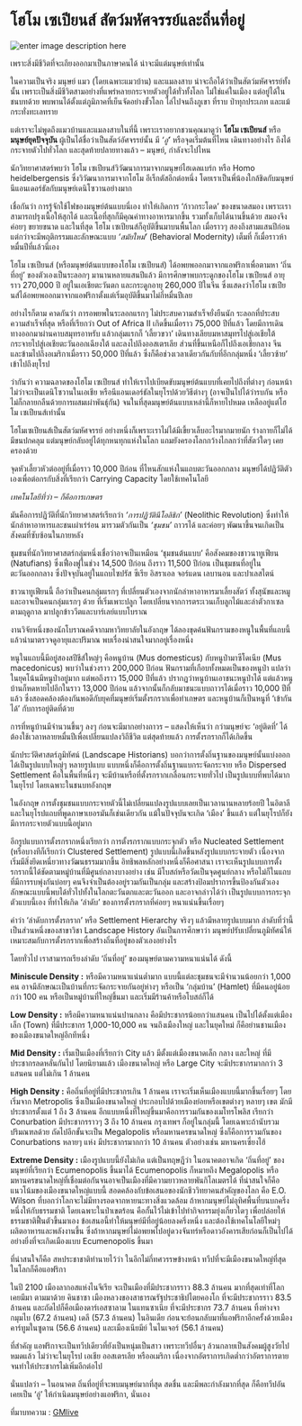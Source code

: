 โฮโม เซเปียนส์ สัตว์มหัศจรรย์และถิ่นที่อยู่
===

![enter image description here](https://gmlive.com/wp-content/uploads/2019/09/cropped-DE760E04-99FE-4F5A-A8AF-B303BC2651C2.jpeg)


เพราะสิ่งมีชีวิตที่จะเถียงออกมาเป็นภาษาคนได้ น่าจะมีแต่มนุษย์เท่านั้น

ในความเป็นจริง มนุษย์ แมว (โดยเฉพาะแมวบ้าน) และแมลงสาบ น่าจะถือได้ว่าเป็นสัตว์มหัศจรรย์ทั้งนั้น เพราะเป็นสิ่งมีชีวิตสามอย่างที่แพร่หลายกระจายตัวอยู่ได้ทั่วทั้งโลก ไม่ใช่แค่ในเมือง แต่อยู่ได้ในชนบทด้วย พบพานได้ตั้งแต่ภูมิภาคที่เย็นจัดอย่างขั้วโลก ไล่ไปจนถึงภูเขา ที่ราบ ป่าทุกประเภท และแม้กระทั่งทะเลทราย

แต่เราจะไม่พูดถึงแมวบ้านและแมลงสาบในที่นี้ เพราะเราอยากชวนคุณมาดูว่า **โฮโม เซเปียนส์**  หรือ  **มนุษย์ยุคปัจจุบัน**  ผู้เป็นได้ชื่อว่าเป็นสัตว์อัศจรรย์นั้น มี  _‘อู่’_  หรือจุดเริ่มต้นที่ไหน เดินทางอย่างไร ถึงได้กระจายตัวไปทั่วโลก และสุดท้ายปลายทางแล้ว – มนุษย์, กำลังจะไปไหน

นักวิทยาศาสตร์พบว่า โฮโม เซเปียนส์วิวัฒนาการมาจากมนุษย์ไฮเดลแบร์ก หรือ Homo heidelbergensis ซึ่งวิวัฒนาการมาจากโฮโม อีเร็กตัสอีกต่อหนึ่ง โดยเราเป็นพี่น้องใกล้ชิดกับมนุษย์นีแอนเดอร์ธัลกับมนุษย์เดนิโซวานอย่างมาก

เชื่อกันว่า การรู้จักใช้ไฟของมนุษย์ต้นแบบนี่เอง ทำให้เกิดการ ‘ก้าวกระโดด’ ของขนาดสมอง เพราะเราสามารถปรุงเนื้อให้สุกได้ และเนื้อที่สุกก็มีคุณค่าทางอาหารมากขึ้น รวมทั้งเก็บได้นานขึ้นด้วย สมองจึงค่อยๆ ขยายขนาด และในที่สุด โฮโม เซเปียนส์ก็อุบัติขึ้นมาบนพื้นโลก เมื่อราวๆ สองถึงสามแสนปีก่อน แต่กว่าจะมีพฤติกรรมและลักษณะแบบ  _‘สมัยใหม่’_ (Behavioral Modernity) เต็มที่ ก็เมื่อราวห้าหมื่นปีที่แล้วนี่เอง

โฮโม เซเปียนส์ (หรือมนุษย์ต้นแบบของโฮโม เซเปียนส์) ได้อพยพออกมาจากแอฟริกาเพื่อตามหา ‘ถิ่นที่อยู่’ ของตัวเองเป็นระลอกๆ มานานหลายแสนปีแล้ว มีการศึกษาพบกระดูกของโฮโม เซเปียนส์ อายุราว 270,000 ปี อยู่ในเอเชียตะวันตก และกระดูกอายุ 260,000 ปีในจีน ซึ่งแสดงว่าโฮโม เซเปียนส์ได้อพยพออกมาจากแอฟริกาตั้งแต่เริ่มอุบัติขึ้นมาไม่กี่หมื่นปีเลย

อย่างไรก็ตาม คาดกันว่า การอพยพในระลอกแรกๆ ไม่ประสบความสำเร็จยั่งยืนนัก ระลอกที่ประสบความสำเร็จที่สุด หรือที่เรียกว่า Out of Africa II เกิดขึ้นเมื่อราว 75,000 ปีที่แล้ว โดยมีการเดินทางออกมาผ่านคาบสมุทรอาหรับ แล้วกลุ่มแรกก็ ‘เลี้ยวขวา’ เดินทางเลียบมหาสมุทรไปสู่เอเชียใต้ กระจายไปสู่เอเชียตะวันออกเฉียงใต้ และลงไปถึงออสเตรเลีย ส่วนที่ขึ้นเหนือก็ไปถึงเอเชียกลาง จีน และข้ามไปถึงอเมริกาเมื่อราว 50,000 ปีที่แล้ว ซึ่งก็คือช่วงเวลาเดียวกันกับที่อีกกลุ่มหนึ่ง ‘เลี้ยวซ้าย’ เข้าไปถึงยุโรป

ว่ากันว่า ความฉลาดของโฮโม เซเปียนส์ ทำให้เราไปเบียดขับมนุษย์ต้นแบบที่เคยไปถึงที่ต่างๆ ก่อนหน้า ไม่ว่าจะเป็นเดนิโซวานในเอเชีย หรือนีแอนเดอร์ธัลในยุโรปด้วยวิธีต่างๆ (อาจเป็นไปได้ว่ารบกัน หรือไม่ก็กลายกลืนด้วยการผสมเผ่าพันธุ์กัน) จนในที่สุดมนุษย์ต้นแบบเหล่านี้ก็หายไปหมด เหลืออยู่แต่โฮโม เซเปียนส์เท่านั้น

โฮโมเซเปียนส์เป็นสัตว์มหัศจรรย์ อย่างหนึ่งก็เพราะเราไม่ได้มีเขี้ยวเล็บอะไรมากมายนัก ร่างกายก็ไม่ได้มีขนปกคลุม แต่มนุษย์กลับอยู่ได้ทุกหนทุกแห่งในโลก แถมยังครองโลกกว้างไกลกว่าที่สัตว์ใดๆ เคยครองด้วย

จุดหัวเลี้ยวหัวต่ออยู่ที่เมื่อราว 10,000 ปีก่อน ที่ไหนสักแห่งในแถบตะวันออกกลาง มนุษย์ได้ปฏิวัติตัวเองเพื่อต่อกรกับสิ่งที่เรียกว่า Carrying Capacity โดยใช้เทคโนโลยี

_เทคโนโลยีที่ว่า – ก็คือการเกษตร_

มันคือการปฏิวัติที่นักวิทยาศาสตร์เรียกว่า  _‘การปฏิวัตินีโอลิธิก’_  (Neolithic Revolution) ซึ่งทำให้นักล่าหาอาหารและชนเผ่าเร่ร่อน มารวมตัวกันเป็น  _‘ชุมชน’_ ถาวรได้ และค่อยๆ พัฒนาขึ้นจนเกิดเป็นสังคมที่ซับซ้อนในภายหลัง

ชุมชนที่นักวิทยาศาสตร์กลุ่มหนึ่งเชื่อว่าอาจเป็นเหมือน ‘ชุมชนต้นแบบ’ คือสังคมของชาวนาทูเฟียน (Natufians) ซึ่งเฟื่องฟูในช่วง 14,500 ปีก่อน ถึงราว 11,500 ปีก่อน เป็นชุมชนที่อยู่ในตะวันออกกลาง ซึ่งปัจจุบันอยู่ในแถบไซปรัส ซีเรีย อิสราเอล จอร์แดน เลบานอน และปาเลสไตน์

ชาวนาทูเฟียนนี้ ถือว่าเป็นคนกลุ่มแรกๆ ที่เปลี่ยนตัวเองจากนักล่าหาอาหารมาเลี้ยงสัตว์ ทั้งสุนัขและหมู และอาจเป็นคนกลุ่มแรกๆ ด้วย ที่เริ่มเพาะปลูก โดยเปลี่ยนจากการตระเวนเก็บลูกไม้และล่าตัวกาเซลตามฤดูกาล มาปลูกข้าววีตและบาร์เลย์แบบโบราณ

งานวิจัยหนึ่งของนักโบราณคดีจากมหาวิทยาลัยในอังกฤษ ได้ลองขุดค้นฟันกรามของหนูในพื้นที่แถบนี้ แล้วนำมาตรวจดูอายุและปริมาณ พบเรื่องน่าสนใจมากอยู่เรื่องหนึ่ง

หนูในแถบนี้มีอยู่สองสปีชีส์ใหญ่ๆ คือหนูบ้าน (Mus domesticus) กับหนูป่ามาซีโดเนีย (Mus macedonicus) พบว่าในช่วงราว 200,000 ปีก่อน ฟันกรามที่เกือบทั้งหมดเป็นของหนูป่า แปลว่าในยุคโน้นมีหนูป่าอยู่มาก แต่พอถึงราว 15,000 ปีที่แล้ว ปรากฏว่าหนูบ้านเอาชนะหนูป่าได้ แต่แล้วหนูบ้านก็หดหายไปอีกในราว 13,000 ปีก่อน แล้วจากนั้นก็กลับมาชนะแบบถาวรได้เมื่อราว 10,000 ปีที่แล้ว ซึ่งสอดคล้องต้องกันพอดีกับยุคที่มนุษย์เริ่มตั้งรกรากเพื่อทำเกษตร และหนูบ้านก็เป็นหนูที่ ‘เข้ากันได้’ กับการอยู่ติดที่ด้วย

การที่หนูบ้านมีจำนวนขึ้นๆ ลงๆ ก่อนจะมีมากอย่างถาวร – แสดงให้เห็นว่า กว่ามนุษย์จะ ‘อยู่ติดที่’ ได้ ต้องใช้เวลาหลายหมื่นปีเพื่อเปลี่ยนแปลงวิถีชีวิต แต่สุดท้ายแล้ว การตั้งรกรากก็ได้เกิดขึ้น

นักประวัติศาสตร์ภูมิทัศน์ (Landscape Historians) บอกว่าการตั้งถิ่นฐานของมนุษย์นั้นแบ่งออกได้เป็นรูปแบบใหญ่ๆ หลายรูปแบบ แบบหนึ่งก็คือการตั้งถิ่นฐานแบกระจัดกระจาย หรือ Dispersed Settlement คือในพื้นที่หนึ่งๆ จะมีบ้านหรือที่ตั้งรกรากเกลื่อนกระจายทั่วไป เป็นรูปแบบที่พบได้มากในยุโรป โดยเฉพาะในชนบทอังกฤษ

ในอังกฤษ การตั้งชุมชนแบบกระจายตัวนี้ไม่เปลี่ยนแปลงรูปแบบเลยเป็นเวลานานหลายร้อยปี ในอิตาลีและในยุโรปแถบที่พูดภาษาเยอรมันก็เช่นเดียวกัน แม้ในปัจจุบันจะเกิด ‘เมือง’ ขึ้นแล้ว แต่ในยุโรปก็ยังมีการกระจายตัวแบบนี้อยู่มาก

อีกรูปแบบการตั้งรกรากหนึ่งเรียกว่า การตั้งรกรากแบบกระจุกตัว หรือ Nucleated Settlement (หรือบางทีก็เรียกว่า Clustered Settlement) รูปแบบนี้เกิดขึ้นหลังรูปแบบกระจายตัว เนื่องจากเริ่มมีสิ่งยึดเหนี่ยวทางวัฒนธรรมมากขึ้น อิทธิพลหลักอย่างหนึ่งก็คือศาสนา เราจะเห็นรูปแบบการตั้งรกรากนี้ได้ชัดตามหมู่บ้านที่มีศูนย์กลางบางอย่าง เช่น มีโบสถ์หรือวัดเป็นจุดศูนย์กลาง หรือไม่ก็ในแถบที่มีการรบพุ่งกันบ่อยๆ คนจึงจำเป็นต้องอยู่รวมกันเป็นกลุ่ม และสร้างป้อมปราการขึ้นป้องกันตัวเอง ลักษณะแบบนี้พบได้ทั่วไปทั้งในโลกตะวันตกและตะวันออก และอาจกล่าวได้ว่า เป็นรูปแบบการกระจุกตัวแบบนี้เอง ที่ทำให้เกิด ‘ลำดับ’ ของการตั้งรกรากที่ค่อยๆ หนาแน่นขึ้นเรื่อยๆ

คำว่า ‘ลำดับการตั้งรกราก’ หรือ Settlement Hierarchy จริงๆ แล้วมีหลายรูปแบบมาก ลำดับที่ว่านี้เป็นส่วนหนึ่งของสาขาวิชา Landscape History อันเป็นการศึกษาว่า มนุษย์ปรับเปลี่ยนภูมิทัศน์ให้เหมาะสมกับการตั้งรกรากเพื่อสร้างถิ่นที่อยู่ของตัวเองอย่างไร

โดยทั่วไป เราสามารถเรียงลำดับ ‘ถิ่นที่อยู่’ ของมนุษย์ตามความหนาแน่นได้ ดังนี้

**Miniscule Density :**  หรือมีความหนาแน่นต่ำมาก แบบนี้แต่ละชุมชนจะมีจำนวนน้อยกว่า 1,000 คน อาจมีลักษณะเป็นบ้านที่กระจัดกระจายกันอยู่ห่างๆ หรือเป็น ‘กลุ่มบ้าน’ (Hamlet) ที่มีคนอยู่น้อยกว่า 100 คน หรือเป็นหมู่บ้านที่ใหญ่ขึ้นมา และเริ่มมีร้านค้าหรือโบสถ์ก็ได้

**Low Density :**  หรือมีความหนาแน่นปานกลาง คือมีประชากรน้อยกว่าแสนคน เป็นไปได้ตั้งแต่เมืองเล็ก (Town) ที่มีประชากร 1,000-10,000 คน จนถึงเมืองใหญ่ และในยุคใหม่ ก็คือย่านชานเมืองของเมืองขนาดใหญ่อีกทีหนึ่ง

**Mid Density :**  เริ่มเป็นเมืองที่เรียกว่า City แล้ว มีตั้งแต่เมืองขนาดเล็ก กลาง และใหญ่ ที่มีประชากรลดหลั่นกันไป โดยนิยามแล้ว เมืองขนาดใหญ่ หรือ Large City จะมีประชากรมากกว่า 3 แสนคน แต่ไม่เกิน 1 ล้านคน

**High Density :**  คือถิ่นที่อยู่ที่มีประชากรเกิน 1 ล้านคน เราจะเริ่มเห็นเมืองแบบนี้มากขึ้นเรื่อยๆ โดยเริ่มจาก Metropolis ซึ่งเป็นเมืองขนาดใหญ่ ประกอบไปด้วยเมืองย่อยหรือเขตต่างๆ หลายๆ เขต มักมีประชากรตั้งแต่ 1 ถึง 3 ล้านคน อีกแบบหนึ่งที่ใหญ่ขึ้นมาคือการรวมกันของเมโทรโพลิส เรียกว่า Conurbation มีประชากรราวๆ 3 ถึง 10 ล้านคน กรุงเทพฯ ก็อยู่ในกลุ่มนี้ โดยเฉพาะถ้านับรวมปริมณฑลด้วย ถัดไปอีกขั้นจะเป็น Megalopolis หรือมหานครขนาดใหญ่ ซึ่งก็คือการรวมกันของ Conurbations หลายๆ แห่ง มีประชากรมากกว่า 10 ล้านคน ตัวอย่างเช่น มหานครเซี่ยงไฮ้

**Extreme Density :**  เมืองรูปแบบนี้ยังไม่เกิด แต่เป็นทฤษฎีว่า ในอนาคตอาจเกิด ‘ถิ่นที่อยู่’ ของมนุษย์ที่เรียกว่า Ecumenopolis ขึ้นมาได้ Ecumenopolis ก็หมายถึง Megalopolis หรือมหานครขนาดใหญ่ที่เชื่อมต่อกันจนอาจเป็นเมืองที่มีความยาวหลายพันกิโลเมตรได้ ที่น่าสนใจก็คือ แนวโน้มของเมืองขนาดใหญ่แบบนี้ สอดคล้องกับข้อเสนอของนักชีววิทยาคนสำคัญของโลก คือ E.O. Wilson ที่บอกว่าโลกจะไม่มีทางรอดจากหายนะทางสิ่งแวดล้อม ถ้าหากมนุษย์ไม่อุทิศพื้นที่บนบกครึ่งหนึ่งให้กับธรรมชาติ โดยเฉพาะในป่าเขตร้อน คือกั้นไว้ไม่เข้าไปทำกิจกรรมยุ่งเกี่ยวใดๆ เพื่อปล่อยให้ธรรมชาติฟื้นตัวขึ้นมาเอง ข้อเสนอนี้ทำให้มนุษย์มีที่อยู่น้อยลงครึ่งหนึ่ง และต้องใช้เทคโนโลยีใหม่ๆ ผลิตอาหารและพลังงานขึ้น ซึ่งถ้าหากมนุษย์ไม่อพยพไปอยู่ดวงจันทร์หรือดาวอังคารเสียก่อนก็เป็นไปได้อย่างยิ่งที่จะเกิดเมืองแบบ Ecumenopolis ขึ้นมา

ที่น่าสนใจก็คือ สหประชาชาติทำนายไว้ว่า ในอีกไม่กี่ทศวรรษข้างหน้า ทวีปที่จะมีเมืองขนาดใหญ่ที่สุดในโลกก็คือแอฟริกา

ในปี 2100 เมืองลากอสแห่งไนจีเรีย จะเป็นเมืองที่มีประชากรราว 88.3 ล้านคน มากที่สุดเท่าที่โลกเคยมีมา ตามมาด้วย คินชาซา เมืองหลวงของสาธารณรัฐประชาธิปไตยคองโก ที่จะมีประชากรราว 83.5 ล้านคน และถัดไปก็คือเมืองดาร์เอสซาลาม ในแทนซาเนีย ที่จะมีประชากร 73.7 ล้านคน ทิ้งห่างจากมุมไบ (67.2 ล้านคน) เดลี (57.3 ล้านคน) ในอินเดีย ก่อนจะย้อนกลับมาที่แอฟริกาอีกครั้งด้วยเมืองคาร์ทูมในซูดาน (56.6 ล้านคน) และเมืองเนียมีย์ ในไนเจอร์ (56.1 ล้านคน)

ที่สำคัญ แอฟริกาจะเป็นทวีปเดียวที่ยังเป็นหนุ่มเป็นสาว เพราะทวีปอื่นๆ ล้วนกลายเป็นสังคมผู้สูงวัยไปหมดแล้ว ไม่ว่าจะในยุโรป เอเชีย ออสเตรเลีย หรืออเมริกา เนื่องจากอัตราการเกิดต่ำกว่าอัตราการตาย จนทำให้ประชากรไม่เพิ่มอีกต่อไป

นั่นแปลว่า – ในอนาคต ถิ่นที่อยู่ที่จะพบมนุษย์มากที่สุด สดชื่น และมีพละกำลังมากที่สุด ก็คือทวีปอันเคยเป็น ‘อู่’ ให้กำเนิดมนุษย์อย่างแอฟริกา, นั่นเอง

ที่มาบทความ : [GMlive](https://gmlive.com/homosapien/)
<!--stackedit_data:
eyJoaXN0b3J5IjpbMjEzNDI0MzM3NF19
-->